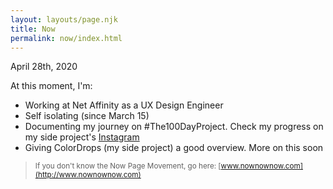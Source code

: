 ```yaml
---
layout: layouts/page.njk
title: Now
permalink: now/index.html
---
```

April 28th, 2020

At this moment, I'm:

* Working at Net Affinity as a UX Design Engineer
* Self isolating (since March 15)
* Documenting my journey on #The100DayProject. Check my progress on my side project's [Instagram](https://www.instagram.com/colordrops_)
* Giving ColorDrops (my side project) a good overview. More on this soon



> <small>If you don't know the Now Page Movement, go here: [www.nownownow.com](http://www.nownownow.com)</small>